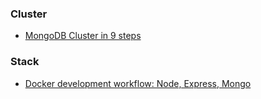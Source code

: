 ### Cluster

- [MongoDB Cluster in 9 steps](https://medium.com/@gargar454/deploy-a-mongodb-cluster-in-steps-9-using-docker-49205e231319#.94pqapz1l)

### Stack

- [Docker development workflow: Node, Express, Mongo](https://medium.com/@sunnykay/docker-development-workflow-node-express-mongo-4bb3b1f7eb1e#.jrtiq6x18)
